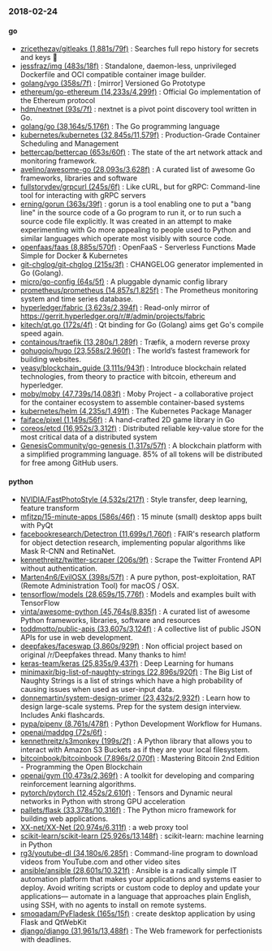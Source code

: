 ### 2018-02-24

#### go
* [zricethezav/gitleaks (1,881s/79f)](https://github.com/zricethezav/gitleaks) : Searches full repo history for secrets and keys 🔑
* [jessfraz/img (483s/18f)](https://github.com/jessfraz/img) : Standalone, daemon-less, unprivileged Dockerfile and OCI compatible container image builder.
* [golang/vgo (358s/7f)](https://github.com/golang/vgo) : [mirror] Versioned Go Prototype
* [ethereum/go-ethereum (14,233s/4,299f)](https://github.com/ethereum/go-ethereum) : Official Go implementation of the Ethereum protocol
* [hdm/nextnet (93s/7f)](https://github.com/hdm/nextnet) : nextnet is a pivot point discovery tool written in Go.
* [golang/go (38,164s/5,176f)](https://github.com/golang/go) : The Go programming language
* [kubernetes/kubernetes (32,845s/11,579f)](https://github.com/kubernetes/kubernetes) : Production-Grade Container Scheduling and Management
* [bettercap/bettercap (653s/60f)](https://github.com/bettercap/bettercap) : The state of the art network attack and monitoring framework.
* [avelino/awesome-go (28,093s/3,628f)](https://github.com/avelino/awesome-go) : A curated list of awesome Go frameworks, libraries and software
* [fullstorydev/grpcurl (245s/6f)](https://github.com/fullstorydev/grpcurl) : Like cURL, but for gRPC: Command-line tool for interacting with gRPC servers
* [erning/gorun (363s/39f)](https://github.com/erning/gorun) : gorun is a tool enabling one to put a "bang line" in the source code of a Go program to run it, or to run such a source code file explicitly. It was created in an attempt to make experimenting with Go more appealing to people used to Python and similar languages which operate most visibly with source code.
* [openfaas/faas (8,885s/570f)](https://github.com/openfaas/faas) : OpenFaaS - Serverless Functions Made Simple for Docker & Kubernetes
* [git-chglog/git-chglog (215s/3f)](https://github.com/git-chglog/git-chglog) : CHANGELOG generator implemented in Go (Golang).
* [micro/go-config (64s/5f)](https://github.com/micro/go-config) : A pluggable dynamic config library
* [prometheus/prometheus (14,857s/1,825f)](https://github.com/prometheus/prometheus) : The Prometheus monitoring system and time series database.
* [hyperledger/fabric (3,623s/2,394f)](https://github.com/hyperledger/fabric) : Read-only mirror of https://gerrit.hyperledger.org/r/#/admin/projects/fabric
* [kitech/qt.go (172s/4f)](https://github.com/kitech/qt.go) : Qt binding for Go (Golang) aims get Go's compile speed again.
* [containous/traefik (13,280s/1,289f)](https://github.com/containous/traefik) : Træfik, a modern reverse proxy
* [gohugoio/hugo (23,558s/2,960f)](https://github.com/gohugoio/hugo) : The world’s fastest framework for building websites.
* [yeasy/blockchain_guide (3,111s/943f)](https://github.com/yeasy/blockchain_guide) : Introduce blockchain related technologies, from theory to practice with bitcoin, ethereum and hyperledger.
* [moby/moby (47,739s/14,083f)](https://github.com/moby/moby) : Moby Project - a collaborative project for the container ecosystem to assemble container-based systems
* [kubernetes/helm (4,235s/1,491f)](https://github.com/kubernetes/helm) : The Kubernetes Package Manager
* [faiface/pixel (1,149s/56f)](https://github.com/faiface/pixel) : A hand-crafted 2D game library in Go
* [coreos/etcd (16,952s/3,312f)](https://github.com/coreos/etcd) : Distributed reliable key-value store for the most critical data of a distributed system
* [GenesisCommunity/go-genesis (1,317s/57f)](https://github.com/GenesisCommunity/go-genesis) : A blockchain platform with a simplified programming language. 85% of all tokens will be distributed for free among GitHub users.

#### python
* [NVIDIA/FastPhotoStyle (4,532s/217f)](https://github.com/NVIDIA/FastPhotoStyle) : Style transfer, deep learning, feature transform
* [mfitzp/15-minute-apps (586s/46f)](https://github.com/mfitzp/15-minute-apps) : 15 minute (small) desktop apps built with PyQt
* [facebookresearch/Detectron (11,699s/1,760f)](https://github.com/facebookresearch/Detectron) : FAIR's research platform for object detection research, implementing popular algorithms like Mask R-CNN and RetinaNet.
* [kennethreitz/twitter-scraper (206s/9f)](https://github.com/kennethreitz/twitter-scraper) : Scrape the Twitter Frontend API without authentication.
* [Marten4n6/EvilOSX (398s/57f)](https://github.com/Marten4n6/EvilOSX) : A pure python, post-exploitation, RAT (Remote Administration Tool) for macOS / OSX.
* [tensorflow/models (28,659s/15,776f)](https://github.com/tensorflow/models) : Models and examples built with TensorFlow
* [vinta/awesome-python (45,764s/8,835f)](https://github.com/vinta/awesome-python) : A curated list of awesome Python frameworks, libraries, software and resources
* [toddmotto/public-apis (33,607s/3,124f)](https://github.com/toddmotto/public-apis) : A collective list of public JSON APIs for use in web development.
* [deepfakes/faceswap (3,860s/929f)](https://github.com/deepfakes/faceswap) : Non official project based on original /r/Deepfakes thread. Many thanks to him!
* [keras-team/keras (25,835s/9,437f)](https://github.com/keras-team/keras) : Deep Learning for humans
* [minimaxir/big-list-of-naughty-strings (22,896s/920f)](https://github.com/minimaxir/big-list-of-naughty-strings) : The Big List of Naughty Strings is a list of strings which have a high probability of causing issues when used as user-input data.
* [donnemartin/system-design-primer (23,432s/2,932f)](https://github.com/donnemartin/system-design-primer) : Learn how to design large-scale systems. Prep for the system design interview. Includes Anki flashcards.
* [pypa/pipenv (8,761s/478f)](https://github.com/pypa/pipenv) : Python Development Workflow for Humans.
* [openai/maddpg (72s/6f)](https://github.com/openai/maddpg) : 
* [kennethreitz/s3monkey (199s/2f)](https://github.com/kennethreitz/s3monkey) : A Python library that allows you to interact with Amazon S3 Buckets as if they are your local filesystem.
* [bitcoinbook/bitcoinbook (7,896s/2,070f)](https://github.com/bitcoinbook/bitcoinbook) : Mastering Bitcoin 2nd Edition - Programming the Open Blockchain
* [openai/gym (10,473s/2,369f)](https://github.com/openai/gym) : A toolkit for developing and comparing reinforcement learning algorithms.
* [pytorch/pytorch (12,452s/2,610f)](https://github.com/pytorch/pytorch) : Tensors and Dynamic neural networks in Python with strong GPU acceleration
* [pallets/flask (33,378s/10,316f)](https://github.com/pallets/flask) : The Python micro framework for building web applications.
* [XX-net/XX-Net (20,974s/6,311f)](https://github.com/XX-net/XX-Net) : a web proxy tool
* [scikit-learn/scikit-learn (25,926s/13,148f)](https://github.com/scikit-learn/scikit-learn) : scikit-learn: machine learning in Python
* [rg3/youtube-dl (34,180s/6,285f)](https://github.com/rg3/youtube-dl) : Command-line program to download videos from YouTube.com and other video sites
* [ansible/ansible (28,601s/10,321f)](https://github.com/ansible/ansible) : Ansible is a radically simple IT automation platform that makes your applications and systems easier to deploy. Avoid writing scripts or custom code to deploy and update your applications— automate in a language that approaches plain English, using SSH, with no agents to install on remote systems.
* [smoqadam/PyFladesk (165s/15f)](https://github.com/smoqadam/PyFladesk) : create desktop application by using Flask and QtWebKit
* [django/django (31,961s/13,488f)](https://github.com/django/django) : The Web framework for perfectionists with deadlines.
